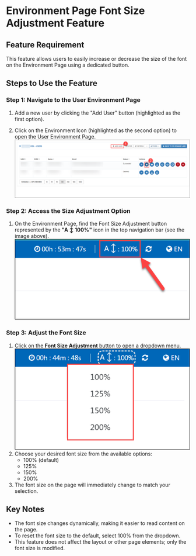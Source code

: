 # Environment Page Font Size Adjustment Feature
## Feature Requirement

This feature allows users to easily increase or decrease the size of the font on the Environment Page using a dedicated button.

## Steps to Use the Feature

### Step 1: Navigate to the User Environment Page

1. Add a new user by clicking the "Add User" button (highlighted as the first option).

1. Click on the Environment Icon (highlighted as the second option) to open the User Environment Page.
![](images/01.png)
### Step 2: Access the Size Adjustment Option
1. On the Environment Page, find the Font Size Adjustment button represented by the **"A ↕ 100%"** icon in the top navigation bar (see the image above).
![](images/02.png)
### Step 3: Adjust the Font Size
1. Click on the **Font Size Adjustment** button to open a dropdown menu.
![](images/03.png)
1. Choose your desired font size from the available options:
    - 100% (default)
    - 125% 
    - 150%
    - 200%
1. The font size on the page will immediately change to match your selection.

## Key Notes

- The font size changes dynamically, making it easier to read content on the page.
- To reset the font size to the default, select 100% from the dropdown.
- This feature does not affect the layout or other page elements; only the font size is modified.
